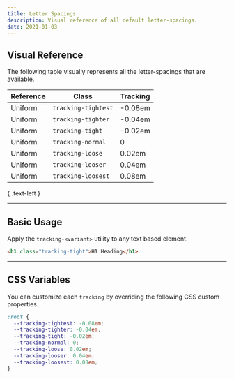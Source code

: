 ```yaml
---
title: Letter Spacings
description: Visual reference of all default letter-spacings.
date: 2021-01-03
---
```


## Visual Reference

The following table visually represents all the letter-spacings that are available.

| Reference                                                                   | Class               | Tracking |
| --------------------------------------------------------------------------- | ------------------- | -------- |
| <span class="regular color-black text-3xl tracking-tightest">Uniform</span> | `tracking-tightest` | -0.08em  |
| <span class="regular color-black text-3xl tracking-tighter">Uniform</span>  | `tracking-tighter`  | -0.04em  |
| <span class="regular color-black text-3xl tracking-tight">Uniform</span>    | `tracking-tight`    | -0.02em  |
| <span class="regular color-black text-3xl tracking-normal">Uniform</span>   | `tracking-normal`   | 0        |
| <span class="regular color-black text-3xl tracking-loose">Uniform</span>    | `tracking-loose`    | 0.02em   |
| <span class="regular color-black text-3xl tracking-looser">Uniform</span>   | `tracking-looser`   | 0.04em   |
| <span class="regular color-black text-3xl tracking-loosest">Uniform</span>  | `tracking-loosest`  | 0.08em   |

{ .text-left }

---

## Basic Usage

Apply the `tracking-<variant>` utility to any text based element.

```html
<h1 class="tracking-tight">H1 Heading</h1>
```

---

## CSS Variables

You can customize each `tracking` by overriding the following CSS custom properties.

```css
:root {
  --tracking-tightest: -0.08em;
  --tracking-tighter: -0.04em;
  --tracking-tight: -0.02em;
  --tracking-normal: 0;
  --tracking-loose: 0.02em;
  --tracking-looser: 0.04em;
  --tracking-loosest: 0.08em;
}
```
